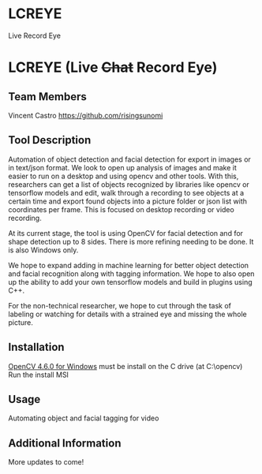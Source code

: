 # LCREYE
Live Record Eye



# LCREYE (Live ~~Chat~~ Record Eye)

## Team Members
Vincent Castro https://github.com/risingsunomi

## Tool Description
Automation of object detection and facial detection for export in images or in text/json format. We look to open up analysis of images and make it easier to run on a desktop and using opencv and other tools. With this, researchers can get a list of objects recognized by libraries like opencv or tensorflow models and edit, walk through a recording to see objects at a certain time and export found objects into a picture folder or json list with coordinates per frame. This is 
focused on desktop recording or video recording. 

At its current stage, the tool is using OpenCV for facial detection and for shape detection up to 8 sides. There is more refining needing to be done. It is also Windows only.

We hope to expand adding in machine learning for better object detection and facial recognition along with tagging information. We hope to also open up the ability to add your own tensorflow models and build in plugins using C++.

For the non-technical researcher, we hope to cut through the task of labeling or watching for details with a strained eye and missing the whole picture.
 
## Installation
[OpenCV 4.6.0 for Windows](https://sourceforge.net/projects/opencvlibrary/files/4.6.0/) must be install on the C drive (at C:\opencv)
Run the install MSI


## Usage
Automating object and facial tagging for video

## Additional Information
More updates to come!
